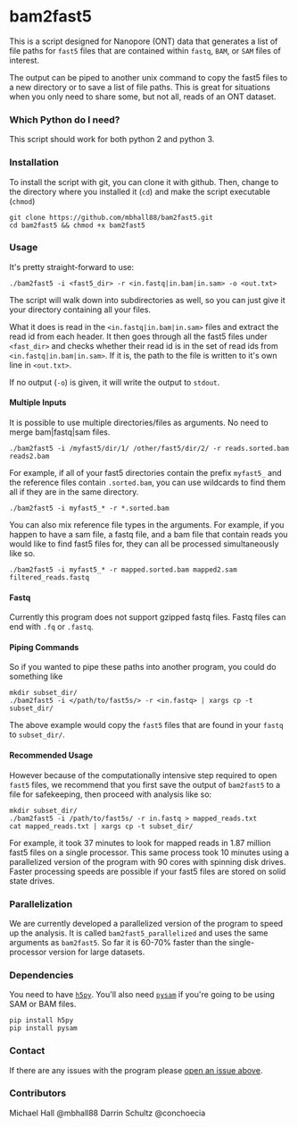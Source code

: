 # bam2fast5

This is a script designed for Nanopore (ONT) data that generates a
list of file paths for `fast5` files that are contained within
`fastq`, `BAM`, or `SAM` files of interest.

The output can be piped to another unix command to copy the fast5
files to a new directory or to save a list of file paths. This is
great for situations when you only need to share some, but not all,
reads of an ONT dataset.

### Which Python do I need?

This script should work for both python 2 and python 3.

### Installation

To install the script with git, you can clone it with github. Then,
change to the directory where you installed it (`cd`) and make the
script executable (`chmod`)

    git clone https://github.com/mbhall88/bam2fast5.git
    cd bam2fast5 && chmod +x bam2fast5

### Usage

It's pretty straight-forward to use:

    ./bam2fast5 -i <fast5_dir> -r <in.fastq|in.bam|in.sam> -o <out.txt>

The script will walk down into subdirectories as well, so you can just
give it your directory containing all your files.

What it does is read in the `<in.fastq|in.bam|in.sam>` files and
extract the read id from each header. It then goes through all the
fast5 files under `<fast_dir>` and checks whether their read id is in
the set of read ids from `<in.fastq|in.bam|in.sam>`. If it is, the
path to the file is written to it's own line in `<out.txt>`.

If no output (`-o`) is given, it will write the output to `stdout`.

#### Multiple Inputs

It is possible to use multiple directories/files as
arguments. No need to merge bam|fastq|sam files.

    ./bam2fast5 -i /myfast5/dir/1/ /other/fast5/dir/2/ -r reads.sorted.bam reads2.bam


For example, if all of your fast5 directories contain the prefix
`myfast5_` and the reference files contain `.sorted.bam`, you can use
wildcards to find them all if they are in the same directory.

    ./bam2fast5 -i myfast5_* -r *.sorted.bam

You can also mix reference file types in the arguments. For example,
if you happen to have a sam file, a fastq file, and a bam file that
contain reads you would like to find fast5 files for, they can all be
processed simultaneously like so.

    ./bam2fast5 -i myfast5_* -r mapped.sorted.bam mapped2.sam filtered_reads.fastq

#### Fastq

Currently this program does not support gzipped fastq files. Fastq
files can end with `.fq` or `.fastq`.

#### Piping Commands

So if you wanted to pipe these paths into another program, you could do something like

    mkdir subset_dir/
    ./bam2fast5 -i </path/to/fast5s/> -r <in.fastq> | xargs cp -t subset_dir/

The above example would copy the `fast5` files that are found in your `fastq` to `subset_dir/`.

#### Recommended Usage

However because of the computationally intensive step required to open
`fast5` files, we recommend that you first save the output of
`bam2fast5` to a file for safekeeping, then proceed with analysis like so:

    mkdir subset_dir/
    ./bam2fast5 -i /path/to/fast5s/ -r in.fastq > mapped_reads.txt
    cat mapped_reads.txt | xargs cp -t subset_dir/

For example, it took 37 minutes to look for mapped reads in 1.87
million fast5 files on a single processor. This same process took 10
minutes using a parallelized version of the program with 90 cores with
spinning disk drives. Faster processing speeds are possible if your
fast5 files are stored on solid state drives.

### Parallelization

We are currently developed a parallelized version of the program to
speed up the analysis. It is called `bam2fast5_parallelized` and
uses the same arguments as `bam2fast5`. So far it is 60-70% faster
than the single-processor version for large datasets.

### Dependencies
You need to have [`h5py`](https://github.com/h5py/h5py). You'll also need [`pysam`](https://github.com/pysam-developers/pysam) if you're going to be using SAM or BAM files.

    pip install h5py
    pip install pysam

### Contact

If there are any issues with the program please [open an issue above](https://github.com/mbhall88/bam2fast5/issues).

### Contributors

Michael Hall @mbhall88
Darrin Schultz @conchoecia

